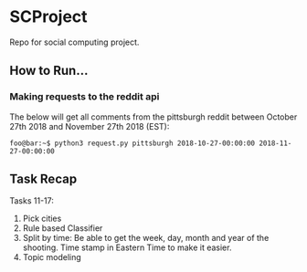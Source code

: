 # SCProject
Repo for social computing project.
## How to Run...
### Making requests to the reddit api
The below will get all comments from the pittsburgh reddit between October 27th 2018 and November 27th 2018 (EST):
```console
foo@bar:~$ python3 request.py pittsburgh 2018-10-27-00:00:00 2018-11-27-00:00:00
```

## Task Recap
Tasks 11-17:

1. Pick cities
2. Rule based Classifier
3. Split by time: 
   Be able to get the week, day, month and year of the shooting. Time stamp in Eastern Time to make it easier.
4. Topic modeling
